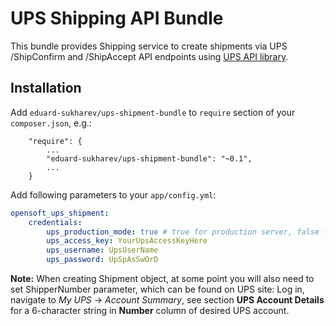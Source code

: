 UPS Shipping API Bundle
=======================

This bundle provides Shipping service to create shipments via UPS /ShipConfirm and /ShipAccept API endpoints using
[UPS API library](https://github.com/gabrielbull/php-ups-api).

Installation
------------

Add `eduard-sukharev/ups-shipment-bundle` to `require` section of your `composer.json`, e.g.:

```
    "require": {
        ...
        "eduard-sukharev/ups-shipment-bundle": "~0.1",
        ...
    }
```

Add following parameters to your `app/config.yml`:

```yml
opensoft_ups_shipment:
    credentials:
        ups_production_mode: true # true for production server, false for testing/integration server
        ups_access_key: YourUpsAccessKeyHere
        ups_username: UpsUserName
        ups_password: UpSpAsSwOrD
```

**Note:** When creating Shipment object, at some point you will also need to set ShipperNumber parameter, which can be
found on UPS site: Log in, navigate to *My UPS* -> *Account Summary*, see section **UPS Account Details** for a
6-character string in **Number** column of desired UPS account.
